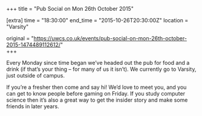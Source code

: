 +++
title = "Pub Social on Mon 26th October 2015"

[extra]
time = "18:30:00"
end_time = "2015-10-26T20:30:00Z"
location = "Varsity"

original = "https://uwcs.co.uk/events/pub-social-on-mon-26th-october-2015-1474489112612/"    
+++

Every Monday since time began we’ve headed out the pub for food and a drink (if that’s your thing – for many of us it isn’t). We currently go to Varsity, just outside of campus.

If you’re a fresher then come and say hi\! We’d love to meet you, and you can get to know people before gaming on Friday. If you study computer science then it’s also a great way to get the insider story and make some friends in later years.

